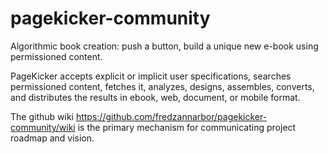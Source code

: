 # pagekicker-community
Algorithmic book creation: push a button, build a unique new e-book using permissioned content.

PageKicker accepts explicit or implicit user specifications, searches permissioned content, fetches it, analyzes, designs, assembles, converts, and distributes the results in ebook, web, document, or mobile format.

The github wiki https://github.com/fredzannarbor/pagekicker-community/wiki is the primary mechanism for communicating project roadmap and vision.  
